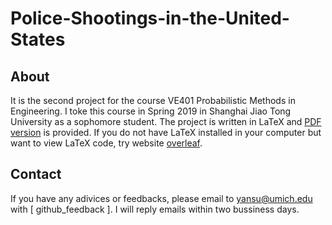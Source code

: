 # Police-Shootings-in-the-United-States
## About
It is the second project for the course VE401 Probabilistic Methods in Engineering.
I toke this course in Spring 2019 in Shanghai Jiao Tong University as a sophomore student. The project is written in LaTeX and
[PDF version](https://github.com/Gavin-Sun555/Police-Shootings-in-the-United-States/blob/master/401_PJ2.pdf) is provided.
If you do not have LaTeX installed in your computer but want to view LaTeX code, try website [overleaf](https://www.overleaf.com).
## Contact
If you have any adivices or feedbacks, please email to <yansu@umich.edu> with [ github_feedback ]. 
I will reply emails within two bussiness days. 

